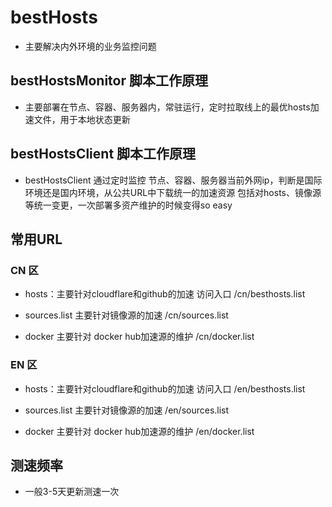 # bestHosts 

- 主要解决内外环境的业务监控问题

## bestHostsMonitor 脚本工作原理

- 主要部署在节点、容器、服务器内，常驻运行，定时拉取线上的最优hosts加速文件，用于本地状态更新

## bestHostsClient 脚本工作原理

- bestHostsClient 通过定时监控 节点、容器、服务器当前外网ip，判断是国际环境还是国内环境，从公共URL中下载统一的加速资源
    包括对hosts、镜像源等统一变更，一次部署多资产维护的时候变得so easy

## 常用URL

### CN 区

- hosts：主要针对cloudflare和github的加速 访问入口  /cn/besthosts.list

- sources.list 主要针对镜像源的加速 /cn/sources.list

- docker 主要针对 docker hub加速源的维护 /cn/docker.list

### EN 区

- hosts：主要针对cloudflare和github的加速 访问入口  /en/besthosts.list

- sources.list 主要针对镜像源的加速 /en/sources.list

- docker 主要针对 docker hub加速源的维护 /en/docker.list

## 测速频率

- 一般3-5天更新测速一次